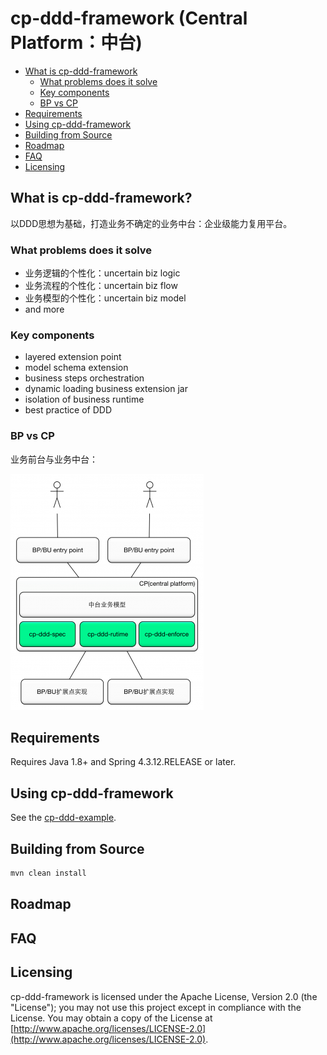 # cp-ddd-framework (Central Platform：中台)

* [What is cp-ddd-framework](#what-is-cp-ddd-framework)
   * [What problems does it solve](#what-problems-does-it-solve)
   * [Key components](#key-components)
   * [BP vs CP](#bp-vs-cp)
* [Requirements](#requirements)
* [Using cp-ddd-framework](#using-cp-ddd-framework)
* [Building from Source](#building-from-source)
* [Roadmap](#roadmap)
* [FAQ](#faq)
* [Licensing](#licensing)

## What is cp-ddd-framework?

以DDD思想为基础，打造业务不确定的业务中台：企业级能力复用平台。

### What problems does it solve

- 业务逻辑的个性化：uncertain biz logic
- 业务流程的个性化：uncertain biz flow
- 业务模型的个性化：uncertain biz model
- and more

### Key components

- layered extension point
- model schema extension
- business steps orchestration
- dynamic loading business extension jar
- isolation of business runtime
- best practice of DDD

### BP vs CP

业务前台与业务中台：

![](doc/assets/img/bp-cp.png)

## Requirements

Requires Java 1.8+ and Spring 4.3.12.RELEASE or later.

## Using cp-ddd-framework

See the [cp-ddd-example](cp-ddd-example).

## Building from Source

``` bash
mvn clean install
```

## Roadmap

## FAQ

## Licensing

cp-ddd-framework is licensed under the Apache License, Version 2.0 (the "License"); you may not use this project except in compliance with the License. You may obtain a copy of the License at [http://www.apache.org/licenses/LICENSE-2.0](http://www.apache.org/licenses/LICENSE-2.0).
